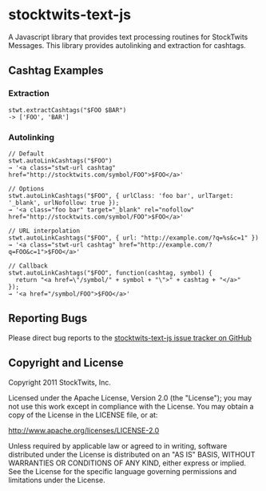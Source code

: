 
# stocktwits-text-js

A Javascript library that provides text processing routines for StockTwits Messages.  This library provides autolinking and extraction for cashtags.

## Cashtag Examples

### Extraction

    stwt.extractCashtags("$FOO $BAR")
    -> ['FOO', 'BAR']

### Autolinking

    // Default
    stwt.autoLinkCashtags("$FOO")
    → '<a class="stwt-url cashtag" href="http://stocktwits.com/symbol/FOO">$FOO</a>'

    // Options
    stwt.autoLinkCashtags("$FOO", { urlClass: 'foo bar', urlTarget: '_blank', urlNofollow: true });
    → '<a class="foo bar" target="_blank" rel="nofollow" href="http://stocktwits.com/symbol/FOO">$FOO</a>'

    // URL interpolation
    stwt.autoLinkCashtags("$FOO", { url: "http://example.com/?q=%s&c=1" })
    → '<a class="stwt-url cashtag" href="http://example.com/?q=FOO&c=1">$FOO</a>'

    // Callback
    stwt.autoLinkCashtags("$FOO", function(cashtag, symbol) {
      return "<a href=\"/symbol/" + symbol + "\">" + cashtag + "</a>"
    });
    → '<a href="/symbol/FOO">$FOO</a>'


## Reporting Bugs

Please direct bug reports to the [stocktwits-text-js issue tracker on GitHub](http://github.com/stocktwits/stocktwits-text-js/issues)

## Copyright and License

Copyright 2011 StockTwits, Inc.

Licensed under the Apache License, Version 2.0 (the "License");
you may not use this work except in compliance with the License.
You may obtain a copy of the License in the LICENSE file, or at:

http://www.apache.org/licenses/LICENSE-2.0

Unless required by applicable law or agreed to in writing, software
distributed under the License is distributed on an "AS IS" BASIS,
WITHOUT WARRANTIES OR CONDITIONS OF ANY KIND, either express or implied.
See the License for the specific language governing permissions and
limitations under the License.